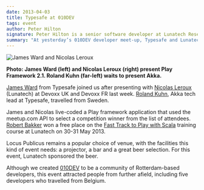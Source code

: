 ```yaml
---
date: 2013-04-03
title: Typesafe at 010DEV
tags: event
author: Peter Hilton
signature: Peter Hilton is a senior software developer at Lunatech Research, committer on the Play open-source project and co-author of the book [Play for Scala](http://bit.ly/playforscala).
summary: "At yesterday’s 010DEV developer meet-up, Typesafe and Lunatech presented Play and Akka to a room full of developers."
---
```


![James Ward and Nicolas Leroux](http://blog.lunatech.com/2013/04/03/typesafe-at-010dev.jpg)

**Photo: James Ward (left) and Nicolas Leroux (right) present Play Framework 2.1. Roland Kuhn (far-left) waits to present Akka.**

[James Ward](https://twitter.com/_JamesWard) from Typesafe joined us after presenting with [Nicolas Leroux](https://twitter.com/nicolasleroux) (Lunatech) at Devoxx UK and Devoxx FR last week. [Roland Kuhn](https://twitter.com/rolandkuhn), Akka tech lead at Typesafe, travelled from Sweden.

James and Nicolas live-coded a Play framework application that used the meetup.com API to select a competition winner from the list of attendees. [Robert Bakker](http://www.meetup.com/010DEV/members/68836872/) won a free place on the [Fast Track to Play with Scala](http://lunatech.com/training/play-2-training) training course at Lunatech on 30-31 May 2013.

Locus Publicus remains a popular choice of venue, with the facilities this kind of event needs: a projector, a bar and a great beer selection. For this event, Lunatech sponsored the beer.

Although we created [010DEV](http://010dev.nl) to be a community of Rotterdam-based developers, this event attracted people from further afield, including five developers who travelled from Belgium.
